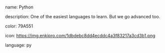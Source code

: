 name: Python

description: One of the easiest languages to learn. But we go advanced too.

color: 79A551

icon: https://img.enkipro.com/1dbdebc8dd4ecddc4a3f83217a3cd3b1.png

language: py
